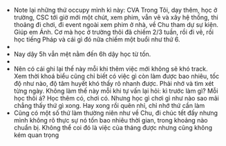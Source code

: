 - Note lại những thứ occupy mình kì này: CVA Trong Tôi, dạy thêm, học ở trường, CSC tới giờ mới một chút, xem phim, vẫn vẽ và xây hệ thống, thi thoảng đi chơi, đi event ngoài xem phim ở nhà, về Chu tham dự sự kiện. Giúp em Ánh. Cơ mà học ở trường thôi đã chiếm 2/3 tuần, rồi đi vẽ, rồi học tiếng Pháp và cái gì đó nữa chiếm một buổi như thứ 6.
-
- Nay dậy 5h vẫn mệt nằm đến 6h dậy học từ tốn.
-
- Nên có cái ghi lại thế này mỗi khi thêm việc mới không sẽ khó track. Xem thời khoá biểu cũng chỉ biết có việc gì còn làm được bao nhiêu, tốc độ như nào, độ tâm huyết khó thấy rõ nhanh được. Phải nhớ và tìm xét từng ngày. Không làm thế này mỗi khi tự vấn lại hỏi: kì trước làm gì? Mỗi học thôi á? Học thêm có, chơi có. Nhưng học gì chơi gì như nào sao mãi chẳng thấy thứ gì xong. Hay xong rồi quên nhỉ, chỉ nhớ thứ cần làm
- Cũng có một số thứ làm thường niên như về Chu, đi chúc tết đấy nhưng mình không rõ thực sự nó tốn bao nhiêu thời gian, trong khoảng nào chuẩn bị. Không thể coi đó là việc của tháng được nhưng cũng không kém quan trọng